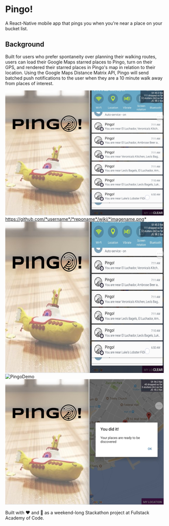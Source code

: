 # Pingo!

A React-Native mobile app that pings you when you're near a place on your bucket list.

## Background

Built for users who prefer spontaneity over planning their walking routes, users can load their Google Maps starred places to Pingo, turn on their GPS, and rendered their starred places in Pingo's map in relation to their location. Using the Google Maps Distance Matrix API, Pingo will send batched push notifications to the user when they are a 10 minute walk away from places of interest. 

![PingoLoad](assets/pingo-load.jpg)
https://github.com/*username*/*reponame*/wiki/*imagename.png*
<img src="assets/pingo-load.jpg" alt="PingoDemo" height="480">
<img src="https://media.giphy.com/media/l4pThBVpD5pgULxIc/giphy.gif" alt="PingoDemo" height="480">
![PingoNotifcations](assets/pingo-notifications.jpg)

Built with :heart: and :icecream: as a weekend-long Stackathon project at Fullstack Academy of Code.
